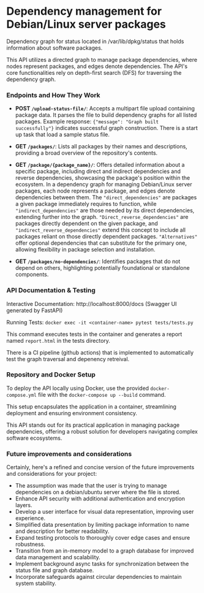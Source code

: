 # Dependency management for Debian/Linux server packages

Dependency graph for status located in
/var/lib/dpkg/status that holds information about software packages.

This API utilizes a directed graph to manage package dependencies, where nodes represent packages, and edges denote dependencies. The API's core functionalities rely on depth-first search (DFS) for traversing the dependency graph. 



### Endpoints and How They Work

- **POST `/upload-status-file/`**: Accepts a multipart file upload containing package data. It parses the file to build dependency graphs for all listed packages. Example response: `{"message": "Graph built successfully"}` indicates successful graph construction. There is a start up task that load a sample status file. 
  
- **GET `/packages/`**: Lists all packages by their names and descriptions, providing a broad overview of the repository's contents.
  
- **GET `/package/{package_name}/`**: Offers detailed information about a specific package, including direct and indirect dependencies and reverse dependencies, showcasing the package's position within the ecosystem. In a dependency graph for managing Debian/Linux server packages, each node represents a package, and edges denote dependencies between them. The `"direct_dependencies"` are packages a given package immediately requires to function, while `"indirect_dependencies"` are those needed by its direct dependencies, extending further into the graph. `"Direct_reverse_dependencies"` are packages directly dependent on the given package, and `"indirect_reverse_dependencies"` extend this concept to include all packages reliant on those directly dependent packages. `"Alternatives"` offer optional dependencies that can substitute for the primary one, allowing flexibility in package selection and installation.
  
- **GET `/packages/no-dependencies/`**: Identifies packages that do not depend on others, highlighting potentially foundational or standalone components.


### API Documentation & Testing
Interactive Documentation: http://localhost:8000/docs (Swagger UI generated by FastAPI)


Running Tests:
`docker exec -it <container-name> pytest tests/tests.py`

This command executes tests in the container and generates a report named `report.html` in the tests directory.

There is a CI pipeline (github actions) that is implemented to automatically test the graph traversal and depenency retreival. 

### Repository and Docker Setup

To deploy the API locally using Docker, use the provided `docker-compose.yml` file with the `docker-compose up --build` command. 

This setup encapsulates the application in a container, streamlining deployment and ensuring environment consistency.

This API stands out for its practical application in managing package dependencies, offering a robust solution for developers navigating complex software ecosystems.


### Future improvements and considerations

Certainly, here's a refined and concise version of the future improvements and considerations for your project:

- The assumption was made that the user is trying to manage dependencies on a debian/ubuntu server where the file is stored. 
- Enhance API security with additional authentication and encryption layers.
- Develop a user interface for visual data representation, improving user experience.
- Simplified data presentation by limiting package information to name and description for better readability.
- Expand testing protocols to thoroughly cover edge cases and ensure robustness.
- Transition from an in-memory model to a graph database for improved data management and scalability.
- Implement background async tasks for synchronization between the status file and graph database.
- Incorporate safeguards against circular dependencies to maintain system stability.